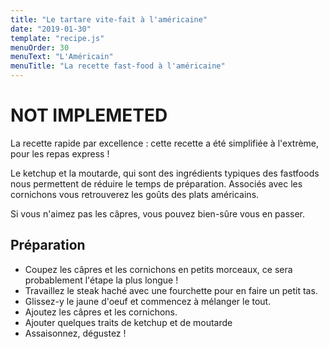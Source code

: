 ```yaml
---
title: "Le tartare vite-fait à l'américaine"
date: "2019-01-30"
template: "recipe.js"
menuOrder: 30
menuText: "L'Américain"
menuTitle: "La recette fast-food à l'américaine"
---
```


# NOT IMPLEMETED

La recette rapide par excellence : cette recette a été simplifiée à l'extrème, pour les repas express !

Le ketchup et la moutarde, qui sont des ingrédients typiques des fastfoods nous permettent de réduire le temps de préparation. Associés avec les cornichons vous retrouverez les goûts des plats américains.

Si vous n'aimez pas les câpres, vous pouvez bien-sûre vous en passer.

## Préparation
- Coupez les câpres et les cornichons en petits morceaux, ce sera probablement l'étape la plus longue !
- Travaillez le steak haché avec une fourchette pour en faire un petit tas.
- Glissez-y le jaune d'oeuf et commencez à mélanger le tout.
- Ajoutez les câpres et les cornichons.
- Ajouter quelques traits de ketchup et de moutarde
- Assaisonnez, dégustez !
